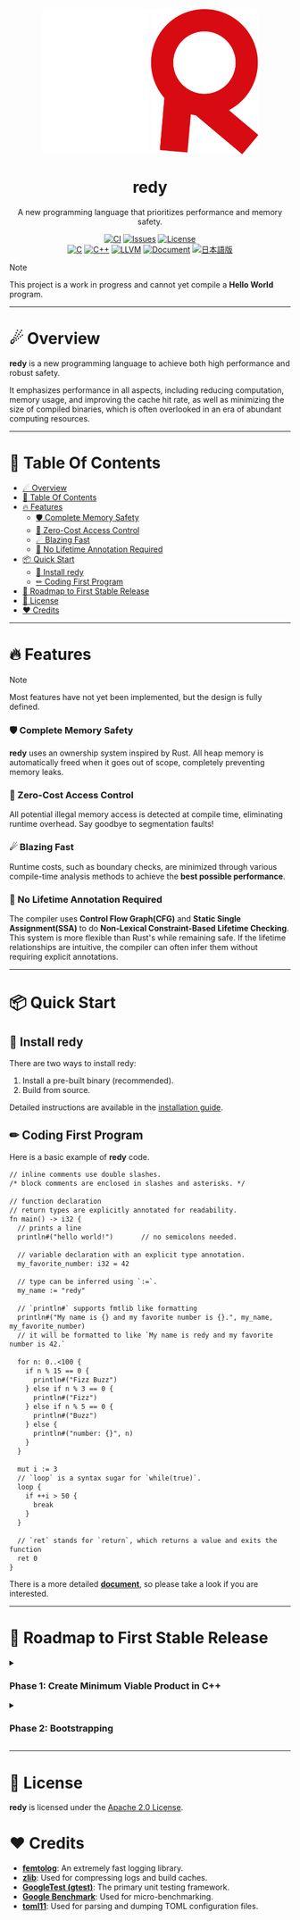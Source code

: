 <div align="center">
  <img src="src/build/resources/assets/logo_dark_r.svg#gh-dark-mode-only" width="192" alt="redy">
  <img src="src/build/resources/assets/logo_light_r.svg#gh-light-mode-only" width="192" alt="redy">

  <h1>redy</h1>

  A new programming language that prioritizes performance and memory safety.

  [![CI](https://github.com/pugur523/redy/actions/workflows/ci.yml/badge.svg)](https://github.com/pugur523/redy/actions/workflows/ci.yml)
  [![Issues](https://img.shields.io/github/issues/pugur523/redy.svg)](https://github.com/pugur523/redy/issues)
  [![License](https://img.shields.io/badge/License-Apache%20License%20Version%202.0-red)](LICENSE)<br/>
  [![C](https://img.shields.io/badge/C-blue?logo=c)](https://www.c-language.org/)
  [![C++](https://img.shields.io/badge/C++-blue?logo=cplusplus)](https://isocpp.org/)
  [![LLVM](https://img.shields.io/badge/LLVM-21-emerald?logo=llvm)](https://llvm.org/docs/index.html)
  [![Document](https://img.shields.io/badge/Document-purple)](https://pugur523.github.io/redy_doc/)
  [![日本語版](https://img.shields.io/badge/日本語版-blue)](README.ja.md)
</div>

> [!NOTE]
> This project is a work in progress and cannot yet compile a **Hello World** program.

---

# ☄ Overview

**redy** is a new programming language to achieve both high performance and robust safety.

It emphasizes performance in all aspects, including reducing computation, memory usage, and improving the cache hit rate, as well as minimizing the size of compiled binaries, which is often overlooked in an era of abundant computing resources.

---

# 📖 Table Of Contents

- [☄ Overview](#-overview)
- [📖 Table Of Contents](#-table-of-contents)
- [🔥 Features](#-features)
    - [🛡️ Complete Memory Safety](#️-complete-memory-safety)
    - [🚫 Zero-Cost Access Control](#-zero-cost-access-control)
    - [☄ Blazing Fast](#-blazing-fast)
    - [🍃 No Lifetime Annotation Required](#-no-lifetime-annotation-required)
- [📦 Quick Start](#-quick-start)
  - [🍭 Install redy](#-install-redy)
  - [✏ Coding First Program](#-coding-first-program)
- [🚀 Roadmap to First Stable Release](#-roadmap-to-first-stable-release)
- [🪪 License](#-license)
- [❤️ Credits](#️-credits)

---

# 🔥 Features

> [!NOTE]
> Most features have not yet been implemented, but the design is fully defined.

### 🛡️ Complete Memory Safety

**redy** uses an ownership system inspired by Rust. All heap memory is automatically freed when it goes out of scope, completely preventing memory leaks.

### 🚫 Zero-Cost Access Control

All potential illegal memory access is detected at compile time, eliminating runtime overhead. Say goodbye to segmentation faults!

### ☄ Blazing Fast

Runtime costs, such as boundary checks, are minimized through various compile-time analysis methods to achieve the **best possible performance**.

### 🍃 No Lifetime Annotation Required

The compiler uses **Control Flow Graph(CFG)** and **Static Single Assignment(SSA)** to do **Non-Lexical Constraint-Based Lifetime Checking**. This system is more flexible than Rust's while remaining safe. If the lifetime relationships are intuitive, the compiler can often infer them without requiring explicit annotations.

---

# 📦 Quick Start

## 🍭 Install redy

There are two ways to install redy:
  1. Install a pre-built binary (recommended).
  2. Build from source.

Detailed instructions are available in the [installation guide](docs/INSTALL.md).

## ✏ Coding First Program

Here is a basic example of **redy** code.

```redy
// inline comments use double slashes.
/* block comments are enclosed in slashes and asterisks. */

// function declaration
// return types are explicitly annotated for readability.
fn main() -> i32 {
  // prints a line
  println#("hello world!")       // no semicolons needed.

  // variable declaration with an explicit type annotation.
  my_favorite_number: i32 = 42

  // type can be inferred using `:=`.
  my_name := "redy"

  // `println#` supports fmtlib like formatting
  println#("My name is {} and my favorite number is {}.", my_name, my_favorite_number)
  // it will be formatted to like `My name is redy and my favorite number is 42.`

  for n: 0..<100 {
    if n % 15 == 0 {
      println#("Fizz Buzz")
    } else if n % 3 == 0 {
      println#("Fizz")
    } else if n % 5 == 0 {
      println#("Buzz")
    } else {
      println#("number: {}", n)
    }
  }

  mut i := 3
  // `loop` is a syntax sugar for `while(true)`.
  loop {
    if ++i > 50 {
      break
    } 
  }

  // `ret` stands for `return`, which returns a value and exits the function
  ret 0 
}
```

There is a more detailed [**document**](https://pugur523.github.io/redy_doc/), so please take a look if you are interested.

---

# 🚀 Roadmap to First Stable Release

<details close>
  <summary>
    <h3>
      Phase 1: Create Minimum Viable Product in C++
    </h3>
  </summary>

  - [x] **File Managing**
    - [x] UTF-8 file reading / validating
      - [x] Strict unicode sequence validation using latest UCD data
    - [x] Multiple files managing system
    - [x] UTF-8 file stream

  - [x] **Diagnostic**
    - [x] Code
    - [x] Severity
    - [x] Entry
      - [x] Header
      - [x] Label
        - [x] Body
        - [x] Annotation
    - [x] Diagnostic engine
      - [x] Formatters
        - [x] Header Formatter
        - [x] Label Formatter
          - [x] Render source line
        - [x] Annotation Formatter

  - [x] **Internationalization**
    - [x] i18n Code generator (from toml language files)
      - [x] Duplication saving for memory efficiency
    - [x] Translator
      - [x] Formatting support

  - [x] **base**
    - [x] Arena (useful for design data oriented structs)
    - [x] Token definition
    - [x] Keyword definition
    - [x] Operator definition
    - [x] Token stream

  - [x] **Lexer**
    - [x] Identifier
      - [x] Use UAX #31 - unicode identifiers rule
    - [x] Keyword
    - [x] Literal
      - [x] Numeric
      - [x] Character
      - [x] String
    - [x] Operator
    - [x] Delimiter

  - [x] **AST**
    - [x] Context (data oriented structure)
    - [x] Nodes
      - [x] Expression
        - [x] Without block
          - [x] Literal
          - [x] Path
          - [x] Unary operator
          - [x] Binary operator
          - [x] Grouped
          - [x] Array
          - [x] Tuple
          - [x] Index
          - [x] Construct
          - [x] Function call
          - [x] Field access
          - [x] Closure
          - [x] Await
          - [x] Continue
          - [x] Break
          - [x] Range
          - [x] Return
        - [x] With block
          - [x] Block
          - [x] Unsafe
          - [x] Fast
          - [x] If
          - [x] Loop
          - [x] While
          - [x] For
          - [x] Match
      - [x] Statements
        - [x] Assign
        - [x] Const Assign
        - [x] Expression
        - [x] Module
        - [x] Attribute
        - [x] Function
        - [x] Struct
        - [x] Enumeration
        - [x] Union

  - [ ] **Parser**
    - [x] Expression
      - [x] Without block
        - [x] Literal
        - [x] Path
        - [x] Unary operator
        - [x] Binary operator
        - [x] Grouped
        - [x] Array
        - [x] Tuple
        - [x] Index
        - [x] Construct
        - [x] Function call
        - [x] Field access
        - [x] Closure
        - [x] Await
        - [x] Continue
        - [x] Break
        - [x] Range
        - [x] Return
      - [x] With block
        - [x] Block
        - [x] Unsafe
        - [x] Fast
        - [x] If
        - [x] Loop
        - [x] While
        - [x] For
        - [x] Match
    - [ ] Statements
      - [x] Assign
      - [x] Expression
      - [x] Attribute
      - [ ] Use Module
      - [x] Function Declaration
      - [x] Struct Declaration
      - [x] Enumeration Declaration
      - [x] Trait Declaration
      - [x] Implementation Declaration
      - [x] Union Declaration
      - [x] Module Declaration
      - [x] Redirect Declaration

  - [ ] **Resolver**
    - [ ] Symbol resolution
    - [ ] Type resolution
    - [ ] Desugar

  - [ ] **HIR**
    - [x] Context (data oriented structure)

  - [ ] **HIR-Analyzer**
    - [ ] Optimize HIR

  - [ ] **MIR**
    - [x] Context (data oriented structure)

  - [ ] **MIR-Analyzer**
    - [ ] Borrow Checker
    - [ ] Lifetime Checker
    - [ ] Optimize MIR

  - [ ] **Codegen**
    - [ ] Convert MIR to LLVM-IR

  - [ ] **Create first version of the standard libaray in redy**

  - [ ] **Release v0.1.0 (alpha, written in C++)**

</details>

<details close>
  <summary>
    <h3>
      Phase 2: Bootstrapping
    </h3>
  </summary>

- [ ] **Rewrite all over the compiler in redy**
- [ ] **Release v0.2.0 (still alpha, written in redy)**

</details>

---

# 🪪 License

**redy** is licensed under the [Apache 2.0 License](LICENSE).

# ❤️ Credits

  - **[femtolog](http://github.com/pugur523/femtolog)**: An extremely fast logging library.
  - **[zlib](https://github.com/madler/zlib)**: Used for compressing logs and build caches.
  - **[GoogleTest (gtest)](https://github.com/google/googletest)**: The primary unit testing framework.
  - **[Google Benchmark](https://github.com/google/benchmark)**: Used for micro-benchmarking.
  - **[toml11](https://github.com/ToruNiina/toml11)**: Used for parsing and dumping TOML configuration files.
